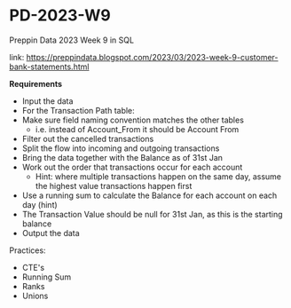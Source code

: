 # PD-2023-W9
Preppin Data 2023 Week 9 in SQL

link: https://preppindata.blogspot.com/2023/03/2023-week-9-customer-bank-statements.html

**Requirements**
- Input the data
- For the Transaction Path table:
- Make sure field naming convention matches the other tables
    - i.e. instead of Account_From it should be Account From
- Filter out the cancelled transactions
- Split the flow into incoming and outgoing transactions 
- Bring the data together with the Balance as of 31st Jan 
- Work out the order that transactions occur for each account
    - Hint: where multiple transactions happen on the same day, assume the highest value transactions happen first
- Use a running sum to calculate the Balance for each account on each day (hint)
- The Transaction Value should be null for 31st Jan, as this is the starting balance
- Output the data

Practices:
- CTE's
- Running Sum
- Ranks
- Unions
